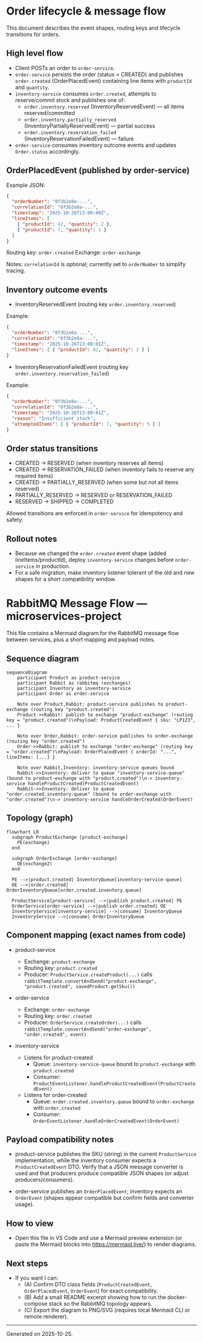 # Order lifecycle & message flow

This document describes the event shapes, routing keys and lifecycle transitions for orders.

## High level flow

- Client POSTs an order to `order-service`.
- `order-service` persists the order (status = CREATED) and publishes `order.created` (OrderPlacedEvent) containing line items with `productId` and `quantity`.
- `inventory-service` consumes `order.created`, attempts to reserve/commit stock and publishes one of:
  - `order.inventory.reserved` (InventoryReservedEvent) — all items reserved/committed
  - `order.inventory.partially_reserved` (InventoryPartiallyReservedEvent) — partial success
  - `order.inventory.reservation_failed` (InventoryReservationFailedEvent) — failure
- `order-service` consumes inventory outcome events and updates `Order.status` accordingly.

## OrderPlacedEvent (published by order-service)

Example JSON:

```json
{
  "orderNumber": "0f3b2e8a-...",
  "correlationId": "0f3b2e8a-...",
  "timestamp": "2025-10-26T13:00:00Z",
  "lineItems": [
    { "productId": 42, "quantity": 2 },
    { "productId": 7, "quantity": 1 }
  ]
}
```

Routing key: `order.created`
Exchange: `order-exchange`

Notes: `correlationId` is optional; currently set to `orderNumber` to simplify tracing.

## Inventory outcome events

- InventoryReservedEvent (routing key `order.inventory.reserved`)

Example:

```json
{
  "orderNumber": "0f3b2e8a-...",
  "correlationId": "0f3b2e8a-...",
  "timestamp": "2025-10-26T13:00:01Z",
  "lineItems": [ { "productId": 42, "quantity": 2 } ]
}
```

- InventoryReservationFailedEvent (routing key `order.inventory.reservation_failed`)

Example:

```json
{
  "orderNumber": "0f3b2e8a-...",
  "correlationId": "0f3b2e8a-...",
  "timestamp": "2025-10-26T13:00:01Z",
  "reason": "Insufficient stock",
  "attemptedItems": [ { "productId": 7, "quantity": 5 } ]
}
```

## Order status transitions

- CREATED -> RESERVED (when inventory reserves all items)
- CREATED -> RESERVATION_FAILED (when inventory fails to reserve any required items)
- CREATED -> PARTIALLY_RESERVED (when some but not all items reserved)
- PARTIALLY_RESERVED -> RESERVED or RESERVATION_FAILED
- RESERVED -> SHIPPED -> COMPLETED

Allowed transitions are enforced in `order-service` for idempotency and safety.

## Rollout notes

- Because we changed the `order.created` event shape (added lineItems/productId), deploy `inventory-service` changes before `order-service` in production.
- For a safe migration, make inventory listener tolerant of the old and new shapes for a short compatibility window.
# RabbitMQ Message Flow — microservices-project

This file contains a Mermaid diagram for the RabbitMQ message flow between services, plus a short mapping and payload notes.

## Sequence diagram

```mermaid
sequenceDiagram
    participant Product as product-service
    participant Rabbit as rabbitmq (exchanges)
    participant Inventory as inventory-service
    participant Order as order-service

    Note over Product,Rabbit: product-service publishes to product-exchange (routing key "product.created")
    Product->>Rabbit: publish to exchange "product-exchange" (routing key = "product.created")\nPayload: ProductCreatedEvent { sku: "LP123", ... }

    Note over Order,Rabbit: order-service publishes to order-exchange (routing key "order.created")
    Order->>Rabbit: publish to exchange "order-exchange" (routing key = "order.created")\nPayload: OrderPlacedEvent { orderId: "...", lineItems: [...] }

    Note over Rabbit,Inventory: inventory-service queues bound
    Rabbit->>Inventory: deliver to queue "inventory-service-queue" (bound to product-exchange with "product.created")\n-> inventory-service handleProductCreated(ProductCreatedEvent)
    Rabbit->>Inventory: deliver to queue "order.created.inventory.queue" (bound to order-exchange with "order.created")\n-> inventory-service handleOrderCreated(OrderEvent)
```

## Topology (graph)

```mermaid
flowchart LR
  subgraph ProductExchange [product-exchange]
    PE(exchange)
  end

  subgraph OrderExchange [order-exchange]
    OE(exchange2)
  end

  PE -->|product.created| InventoryQueue[inventory-service-queue]
  OE -->|order.created| OrderInventoryQueue[order.created.inventory.queue]

  ProductService[product-service] -->|publish product.created| PE
  OrderService[order-service] -->|publish order.created| OE
  InventoryService[inventory-service] -->|consume| InventoryQueue
  InventoryService -->|consume| OrderInventoryQueue
```

## Component mapping (exact names from code)

- product-service
  - Exchange: `product-exchange`
  - Routing key: `product.created`
  - Producer: `ProductService.createProduct(...)` calls `rabbitTemplate.convertAndSend("product-exchange", "product.created", savedProduct.getSku())`

- order-service
  - Exchange: `order-exchange`
  - Routing key: `order.created`
  - Producer: `OrderService.createOrder(...)` calls `rabbitTemplate.convertAndSend("order-exchange", "order.created", event)`

- inventory-service
  - Listens for product-created
    - Queue: `inventory-service-queue` bound to `product-exchange` with `product.created`
    - Consumer: `ProductEventListener.handleProductCreatedEvent(ProductCreatedEvent)`
  - Listens for order-created
    - Queue: `order.created.inventory.queue` bound to `order-exchange` with `order.created`
    - Consumer: `OrderEventListener.handleOrderCreatedEvent(OrderEvent)`

## Payload compatibility notes

- product-service publishes the SKU (string) in the current `ProductService` implementation, while the inventory consumer expects a `ProductCreatedEvent` DTO. Verify that a JSON message converter is used and that producers produce compatible JSON shapes (or adjust producers/consumers).

- order-service publishes an `OrderPlacedEvent`; inventory expects an `OrderEvent` (shapes appear compatible but confirm fields and converter usage).

## How to view

- Open this file in VS Code and use a Mermaid preview extension (or paste the Mermaid blocks into https://mermaid.live/) to render diagrams.

## Next steps

- If you want I can:
  - (A) Confirm DTO class fields (`ProductCreatedEvent`, `OrderPlacedEvent`, `OrderEvent`) for exact compatibility.
  - (B) Add a small README excerpt showing how to run the docker-compose stack so the RabbitMQ topology appears.
  - (C) Export the diagram to PNG/SVG (requires local Mermaid CLI or remote renderer).


---
Generated on 2025-10-25.
